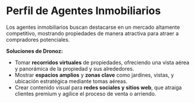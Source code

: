 # Perfil de Agentes Inmobiliarios

Los agentes inmobiliarios buscan destacarse en un mercado altamente competitivo, mostrando propiedades de manera atractiva para atraer a compradores potenciales.

**Soluciones de Dronoz:**
- Tomar **recorridos virtuales** de propiedades, ofreciendo una vista aérea y panorámica de la propiedad y sus alrededores.
- Mostrar **espacios amplios** y **zonas clave** como jardines, vistas, y ubicación estratégica mediante tomas aéreas.
- Crear contenido visual para **redes sociales y sitios web**, que atraiga clientes premium y agilice el proceso de venta o arriendo.